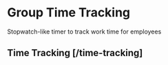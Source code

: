 <!-- include(data_structures.md) -->

# Group Time Tracking
Stopwatch-like timer to track work time for employees

## Time Tracking [/time-tracking]

<!-- include(status.md) -->
<!-- include(events.md) -->
<!-- include(reports.md) -->
<!-- include(events_history.md) -->
